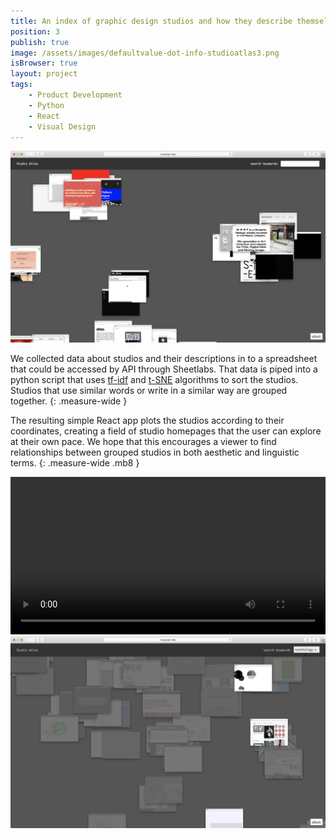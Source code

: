 ```yaml
---
title: An index of graphic design studios and how they describe themselves.
position: 3
publish: true
image: /assets/images/defaultvalue-dot-info-studioatlas3.png
isBrowser: true
layout: project
tags:
    - Product Development
    - Python
    - React
    - Visual Design
---
```


<img src="/assets/images/defaultvalue-dot-info-studioatlas3.png" alt="alt text" class="shadow mb8" />

We collected data about studios and their descriptions in to a spreadsheet that could be accessed by API through Sheetlabs. That data is piped into a python script that uses [tf-idf](https://en.wikipedia.org/wiki/Tf%E2%80%93idf) and [t-SNE](https://en.wikipedia.org/wiki/Tf%E2%80%93idf) algorithms to sort the studios. Studios that use similar words or write in a similar way are grouped together.
{: .measure-wide }

The resulting simple React app plots the studios according to their coordinates, creating a field of studio homepages that the user can explore at their own pace. We hope that this encourages a viewer to find relationships between grouped studios in both aesthetic and linguistic terms.
{: .measure-wide .mb8 }

<video autoplay="autoplay" loop="loop" width="100%" class="shadow mb8">
  <source src="/assets/images/defaultvalue-dot-info-studioatlas1.mp4" type="video/mp4" />
</video>

<img src="/assets/images/defaultvalue-dot-info-studioatlas2.png" alt="alt text" class="shadow mb8" />
